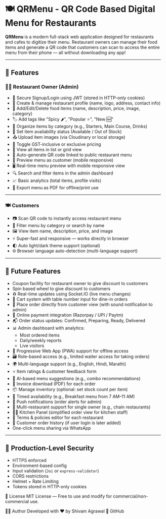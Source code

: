 # 🍽️ QRMenu - QR Code Based Digital Menu for Restaurants

**QRMenu** is a modern full-stack web application designed for restaurants and cafes to digitize their menu. Restaurant owners can manage their food items and generate a QR code that customers can scan to access the entire menu from their phone — all without downloading any app!

---

## 🚀 Features

### 👨‍🍳 Restaurant Owner (Admin)

- 🔐 Secure Signup/Login using JWT (stored in HTTP-only cookies)
- 🏪 Create & manage restaurant profile (name, logo, address, contact info)
- 🍕 Add/Edit/Delete food items (name, description, price, image, category)
- 🏷️ Add tags like "Spicy 🌶️", "Popular ⭐", "New 🆕"
- 📇 Organize items by category (e.g., Starters, Main Course, Drinks)
- 🧾 Set item availability status (Available / Out of Stock)
- 📤 Upload item images (via Cloudinary or local storage)
- 📎 Toggle GST-inclusive or exclusive pricing
- 🧾 View all items in list or grid view
- 📸 Auto-generate QR code linked to public restaurant menu
- 📱 Preview menu as customer (mobile responsive)
- 🖥️ Real-time menu preview with mobile responsive view
- 🔍 Search and filter items in the admin dashboard
- 📈 Basic analytics (total items, profile visits)
- 🧾 Export menu as PDF for offline/print use

---

### 🍽️ Customers

- 📷 Scan QR code to instantly access restaurant menu
- 🔎 Filter menu by category or search by name
- 🖼️ View item name, description, price, and image
- ⚡ Super-fast and responsive — works directly in browser
- 🌓 Auto light/dark theme support (optional)
- 🌐 Browser language auto-detection (multi-language support)

---

## 🔮 Future Features

- Coupon facility for restaurant owner to give discount to customers
- Spin based wheel to give discount to customers
- ♻️ Real-time updates using Socket.IO (live menu changes)
- 🛒 Cart system with table number input for dine-in orders
- 🧾 Place order directly from customer view (with sound notification to admin)
- 💸 Online payment integration (Razorpay / UPI / Paytm)
- 📬 Order status updates: Confirmed, Preparing, Ready, Delivered
- 📊 Admin dashboard with analytics:
  - Most ordered items
  - Daily/weekly reports
  - Live visitors
- 📱 Progressive Web App (PWA) support for offline access
- 🗃️ Role-based access (e.g., limited waiter access for taking orders)
- 🌍 Multi-language support (e.g., English, Hindi, Marathi)
- ⭐ Item ratings & customer feedback form
- 🧠 AI-based menu suggestions (e.g., combo recommendations)
- 🧾 Invoice download (PDF) for each order
- 📦 Manage inventory (optional: set stock count per item)
- 📅 Timed availability (e.g., Breakfast menu from 7 AM–11 AM)
- 🔔 Push notifications (order alerts for admin)
- 👥 Multi-restaurant support for single owner (e.g., chain restaurants)
- 🧑‍🍳 Kitchen Panel (simplified order view for kitchen staff)
- 📜 Terms & policies editor for each restaurant
- 👤 Customer order history (if user login is later added)
- One-click menu sharing via WhatsApp

---

## 🔐 Production-Level Security

- HTTPS enforced
- Environment-based config
- Input validation (`Joi` or `express-validator`)
- CORS restrictions
- Helmet + Rate Limiting
- Tokens stored in HTTP-only cookies

📜 License
MIT License — Free to use and modify for commercial/non-commercial use.

🙋‍♂️ Author
Developed with ❤️ by Shivam Agrawal
🔗 GitHub
